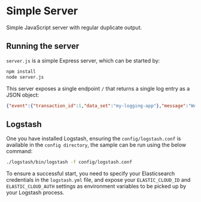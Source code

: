 # Simple Server
Simple JavaScript server with regular duplicate output.

## Running the server

`server.js` is a simple Express server, which can be started by:

```zsh
npm install
node server.js
```

This server exposes a single endpoint `/` that returns a single log entry as a JSON object:

```json
{"event":{"transaction_id":1,"data_set":"my-logging-app"},"message":"WARN: Unable to get an interesting response"}
```

## Logstash

One you have installed Logstash, ensuring the `config/logstash.conf` is available in the `config directory`, the sample can be run using the below command:

 ```zsh
 ./logstash/bin/logstash -f config/logstash.conf
 ```

 To ensure a successful start, you need to specify your Elasticsearch credentials in the `logstash.yml` file, and expose your `ELASTIC_CLOUD_ID` and `ELASTIC_CLOUD_AUTH` settings as environment variables to be picked up by your Logstash process.